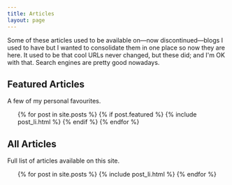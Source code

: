 ```yaml
---
title: Articles
layout: page
---
```


Some of these articles used to be available on&mdash;now discontinued&mdash;blogs I used
to have but I wanted to consolidate them in one place so now they are here. It used to be
that cool URLs never changed, but these did; and I'm OK with that. Search engines are
pretty good nowadays.

## Featured Articles

A few of my personal favourites.

<ul class="posts">
  {% for post in site.posts %}
    {% if post.featured %}
      {% include post_li.html %}
    {% endif %}
  {% endfor %}
</ul>

## All Articles

Full list of articles available on this site.

<ul class="posts">
  {% for post in site.posts %}
    {% include post_li.html %}
  {% endfor %}
</ul>

